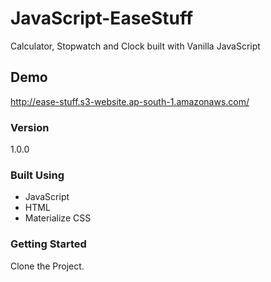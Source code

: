 # JavaScript-EaseStuff

Calculator, Stopwatch and Clock built with Vanilla JavaScript

## Demo

http://ease-stuff.s3-website.ap-south-1.amazonaws.com/

### Version

1.0.0

### Built Using

- JavaScript
- HTML
- Materialize CSS

### Getting Started

Clone the Project.
